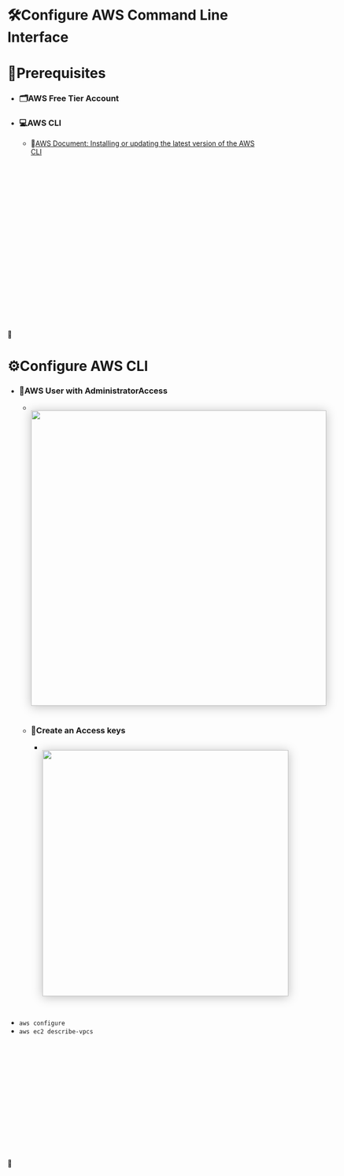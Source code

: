 # **🛠️Configure AWS Command Line Interface**


# **🔎Prerequisites**
 - **<h3>🗂️AWS Free Tier Account</h3>**    
 -  **<h3>💻AWS CLI</h3>**  
     - 📘[AWS Document: Installing or updating the latest version of the AWS CLI](https://docs.aws.amazon.com/cli/latest/userguide/getting-started-install.html)

<br>
<br>
<br>
<br>
<br>
<br>
<br>
<br>
<br> 
<br>
<br>
<br>
<br>
<br>
<br>  
<br>
<br>
<br>  
<br>
<br>    
📌 





# **⚙️Configure AWS CLI**

 - **<h3>👤AWS User with AdministratorAccess</h3>** 
     - <div id="wrapper-div" style="box-shadow: 0px 2px 20px rgba(0, 0, 0, .25); width:fit-content; height: fit-content;"><image src='./images/admin.jpg'  width="600px" style="vertical-align:top"></div>

     </br>


     -  **<h3>🔑Create an Access keys</h3>** 


        - <div id="wrapper-div" style="box-shadow: 0px 2px 20px rgba(0, 0, 0, .25); width:fit-content; height: fit-content;"><image src='./images/key.jpg'  width="500px" style="vertical-align:top"></div>

</br>  

 - `aws configure`
 - `aws ec2 describe-vpcs`


<br>
<br>
<br>
<br>
<br>
<br>
<br>
<br>
<br>   
<br>
<br>
<br>  
<br>
<br>    
📌 